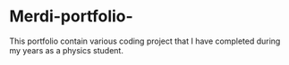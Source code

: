# Merdi-portfolio-
This portfolio contain various coding project  that I have completed during my years as a physics student.
